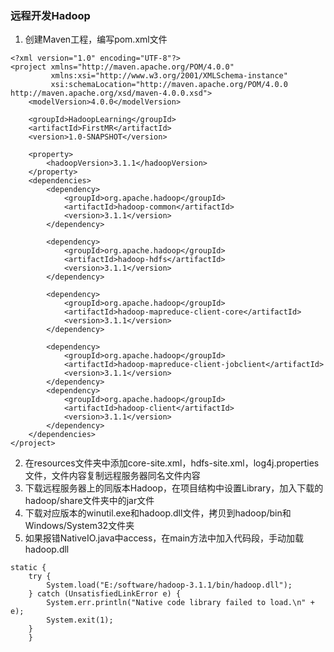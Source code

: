 ### 远程开发Hadoop
1. 创建Maven工程，编写pom.xml文件
```
<?xml version="1.0" encoding="UTF-8"?>
<project xmlns="http://maven.apache.org/POM/4.0.0"
         xmlns:xsi="http://www.w3.org/2001/XMLSchema-instance"
         xsi:schemaLocation="http://maven.apache.org/POM/4.0.0 http://maven.apache.org/xsd/maven-4.0.0.xsd">
    <modelVersion>4.0.0</modelVersion>

    <groupId>HadoopLearning</groupId>
    <artifactId>FirstMR</artifactId>
    <version>1.0-SNAPSHOT</version>

    <property>
        <hadoopVersion>3.1.1</hadoopVersion>
    </property>
    <dependencies>
        <dependency>
            <groupId>org.apache.hadoop</groupId>
            <artifactId>hadoop-common</artifactId>
            <version>3.1.1</version>
        </dependency>

        <dependency>
            <groupId>org.apache.hadoop</groupId>
            <artifactId>hadoop-hdfs</artifactId>
            <version>3.1.1</version>
        </dependency>

        <dependency>
            <groupId>org.apache.hadoop</groupId>
            <artifactId>hadoop-mapreduce-client-core</artifactId>
            <version>3.1.1</version>
        </dependency>

        <dependency>
            <groupId>org.apache.hadoop</groupId>
            <artifactId>hadoop-mapreduce-client-jobclient</artifactId>
            <version>3.1.1</version>
        </dependency>
        <dependency>
            <groupId>org.apache.hadoop</groupId>
            <artifactId>hadoop-client</artifactId>
            <version>3.1.1</version>
        </dependency>
    </dependencies>
</project>
```
2. 在resources文件夹中添加core-site.xml，hdfs-site.xml，log4j.properties文件，文件内容复制远程服务器同名文件内容
3. 下载远程服务器上的同版本Hadoop，在项目结构中设置Library，加入下载的hadoop/share文件夹中的jar文件
4. 下载对应版本的winutil.exe和hadoop.dll文件，拷贝到hadoop/bin和Windows/System32文件夹
5. 如果报错NativeIO.java中access，在main方法中加入代码段，手动加载hadoop.dll
```
static {
    try {
        System.load("E:/software/hadoop-3.1.1/bin/hadoop.dll");
    } catch (UnsatisfiedLinkError e) {
        System.err.println("Native code library failed to load.\n" + e);
        System.exit(1);
    }
    }
```
